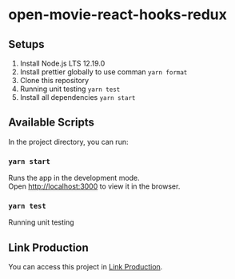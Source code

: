# open-movie-react-hooks-redux

## Setups
1. Install Node.js LTS 12.19.0
2. Install prettier globally to use comman `yarn format`
3. Clone this repository
4. Running unit testing `yarn test`
5. Install all dependencies `yarn start`

## Available Scripts

In the project directory, you can run:

### `yarn start`

Runs the app in the development mode.<br />
Open [http://localhost:3000](http://localhost:3000) to view it in the browser.

### `yarn test`

Running unit testing

## Link Production

You can access this project in [Link Production](https://open-movie-react-hooks-redux.web.app/).

